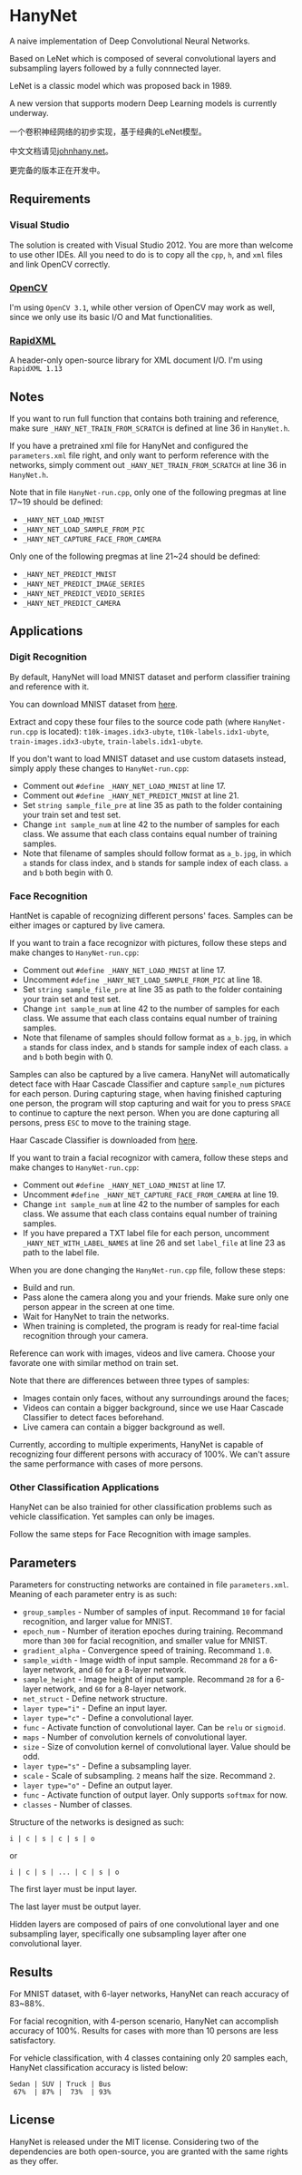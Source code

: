 # HanyNet

A naive implementation of Deep Convolutional Neural Networks.

Based on LeNet which is composed of several convolutional layers and subsampling layers followed by a fully connnected layer.

LeNet is a classic model which was proposed back in 1989.

A new version that supports modern Deep Learning models is currently underway.

一个卷积神经网络的初步实现，基于经典的LeNet模型。

中文文档请见[johnhany.net](http://johnhany.net/2016/04/naive-implementation-of-cnn/)。

更完备的版本正在开发中。

## Requirements

### Visual Studio
The solution is created with Visual Studio 2012. You are more than welcome to use other IDEs. All you need to do is to copy all the `cpp`, `h`, and `xml` files and link OpenCV correctly.

### [OpenCV](http://opencv.org/downloads.html)
I'm using `OpenCV 3.1`, while other version of OpenCV may work as well, since we only use its basic I/O and Mat functionalities.

### [RapidXML](http://rapidxml.sourceforge.net/)
A header-only open-source library for XML document I/O. I'm using `RapidXML 1.13`

## Notes
If you want to run full function that contains both training and reference, make sure `_HANY_NET_TRAIN_FROM_SCRATCH` is defined at line 36 in `HanyNet.h`.

If you have a pretrained xml file for HanyNet and configured the `parameters.xml` file right, and only want to perform reference with the networks, simply comment out `_HANY_NET_TRAIN_FROM_SCRATCH` at line 36 in `HanyNet.h`.

Note that in file `HanyNet-run.cpp`, only one of the following pregmas at line 17~19 should be defined:
* `_HANY_NET_LOAD_MNIST`
* `_HANY_NET_LOAD_SAMPLE_FROM_PIC`
* `_HANY_NET_CAPTURE_FACE_FROM_CAMERA`

Only one of the following pregmas at line 21~24 should be defined:
* `_HANY_NET_PREDICT_MNIST`
* `_HANY_NET_PREDICT_IMAGE_SERIES`
* `_HANY_NET_PREDICT_VEDIO_SERIES`
* `_HANY_NET_PREDICT_CAMERA`

## Applications
### Digit Recognition
By default, HanyNet will load MNIST dataset and perform classifier training and reference with it.

You can download MNIST dataset from [here](http://yann.lecun.com/exdb/mnist/).

Extract and copy these four files to the source code path (where `HanyNet-run.cpp` is located): `t10k-images.idx3-ubyte`, `t10k-labels.idx1-ubyte`, `train-images.idx3-ubyte`, `train-labels.idx1-ubyte`.

If you don't want to load MNIST dataset and use custom datasets instead, simply apply these changes to `HanyNet-run.cpp`:
* Comment out `#define _HANY_NET_LOAD_MNIST` at line 17.
* Comment out `#define _HANY_NET_PREDICT_MNIST` at line 21.
* Set `string sample_file_pre` at line 35 as path to the folder containing your train set and test set.
* Change `int sample_num` at line 42 to the number of samples for each class. We assume that each class contains equal number of training samples.
* Note that filename of samples should follow format as `a_b.jpg`, in which `a` stands for class index, and `b` stands for sample index of each class. `a` and `b` both begin with 0.

### Face Recognition
HantNet is capable of recognizing different persons' faces. Samples can be either images or captured by live camera.

If you want to train a face recognizor with pictures, follow these steps and make changes to `HanyNet-run.cpp`:
* Comment out `#define _HANY_NET_LOAD_MNIST` at line 17.
* Uncomment `#define _HANY_NET_LOAD_SAMPLE_FROM_PIC` at line 18.
* Set `string sample_file_pre` at line 35 as path to the folder containing your train set and test set.
* Change `int sample_num` at line 42 to the number of samples for each class. We assume that each class contains equal number of training samples.
* Note that filename of samples should follow format as `a_b.jpg`, in which `a` stands for class index, and `b` stands for sample index of each class. `a` and `b` both begin with 0.

Samples can also be captured by a live camera. HanyNet will automatically detect face with Haar Cascade Classifier and capture `sample_num` pictures for each person. During capturing stage, when having finished capturing one person, the program will stop capturing and wait for you to press `SPACE` to continue to capture the next person. When you are done capturing all persons, press `ESC` to move to the training stage.

Haar Cascade Classifier is downloaded from [here](https://github.com/Itseez/opencv/blob/master/data/haarcascades/haarcascade_frontalface_alt2.xml).

If you want to train a facial recognizor with camera, follow these steps and make changes to `HanyNet-run.cpp`:
* Comment out `#define _HANY_NET_LOAD_MNIST` at line 17.
* Uncomment `#define _HANY_NET_CAPTURE_FACE_FROM_CAMERA` at line 19.
* Change `int sample_num` at line 42 to the number of samples for each class. We assume that each class contains equal number of training samples.
* If you have prepared a TXT label file for each person, uncomment `_HANY_NET_WITH_LABEL_NAMES` at line 26 and set `label_file` at line 23 as path to the label file.

When you are done changing the `HanyNet-run.cpp` file, follow these steps:
* Build and run.
* Pass alone the camera along you and your friends. Make sure only one person appear in the screen at one time.
* Wait for HanyNet to train the networks.
* When training is completed, the program is ready for real-time facial recognition through your camera.

Reference can work with images, videos and live camera. Choose your favorate one with similar method on train set.

Note that there are differences between three types of samples:
* Images contain only faces, without any surroundings around the faces;
* Videos can contain a bigger background, since we use Haar Cascade Classifier to detect faces beforehand.
* Live camera can contain a bigger background as well.

Currently, according to multiple experiments, HanyNet is capable of recognizing four different persons with accuracy of 100%. We can't assure the same performance with cases of more persons.

### Other Classification Applications
HanyNet can be also trainied for other classification problems such as vehicle classification. Yet samples can only be images.

Follow the same steps for Face Recognition with image samples.

## Parameters
Parameters for constructing networks are contained in file `parameters.xml`. Meaning of each parameter entry is as such:
* `group_samples` - Number of samples of input. Recommand `10` for facial recognition, and larger value for MNIST.
* `epoch_num` - Number of iteration epoches during training. Recommand more than `300` for facial recognition, and smaller value for MNIST.
* `gradient_alpha` - Convergence speed of training. Recommand `1.0`.
* `sample_width` - Image width of input sample. Recommand `28` for a 6-layer network, and `60` for a 8-layer network.
* `sample_height` - Image height of input sample. Recommand `28` for a 6-layer network, and `60` for a 8-layer network.
* `net_struct` - Define network structure.
*  `layer type="i"` - Define an input layer.
*  `layer type="c"` - Define a convolutional layer.
*   `func` - Activate function of convolutional layer. Can be `relu` or `sigmoid`.
*   `maps` - Number of convolution kernels of convolutional layer.
*   `size` - Size of convolution kernel of convolutional layer.	Value should be odd.
*  `layer type="s"` - Define a subsampling layer.
*   `scale` - Scale of subsampling. `2` means half the size. Recommand `2`.
*  `layer type="o"` - Define an output layer.
*   `func` - Activate function of output layer. Only supports `softmax` for now.
*   `classes` - Number of classes.

Structure of the networks is designed as such:

    i | c | s | c | s | o

or

    i | c | s | ... | c | s | o

The first layer must be input layer.

The last layer must be output layer.

Hidden layers are composed of pairs of one convolutional layer and one subsampling layer, specifically one subsampling layer after one convolutional layer.

## Results
For MNIST dataset, with 6-layer networks, HanyNet can reach accuracy of 83~88%.

For facial recognition, with 4-person scenario, HanyNet can accomplish accuracy of 100%. Results for cases with more than 10 persons are less satisfactory.

For vehicle classification, with 4 classes containing only 20 samples each, HanyNet classification accuracy is listed below:

    Sedan | SUV | Truck | Bus
     67%  | 87% |  73%  | 93%

## License
HanyNet is released under the MIT license. Considering two of the dependencies are both open-source, you are granted with the same rights as they offer.
